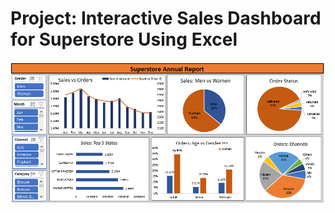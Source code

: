 # Project: Interactive Sales Dashboard for Superstore Using Excel
![DashBoard](https://github.com/Prasadk016/Interactive_Sales_Dashboard_for_Superstore_Using_Excel/blob/main/Superstore%20analysis.PNG?raw=true)
